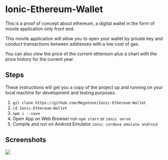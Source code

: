 # Ionic-Ethereum-Wallet

This is a proof of concept about ethereum, a digital wallet in the form of movile application only front end.
 
This movile application will allow you to open your wallet by private key and conduct transactions between addresses with a low cost of gas.

You can also view the price of the current ethereum plus a chart with the price history for the current year.

## Steps

These instructions will get you a copy of the project up and running on your local machine for development and testing purposes.

1. `git clone https://github.com/Megatone/Ionic-Ethereum-Wallet`
2. `cd Ionic-Ethereum-Wallet`
3. `npm i --save`
4. Open App on Web Browser run `npm start` or `ionic serve`
5. Compile and run on Android Emulator `ionic cordova emulate android`



## Screenshots

![](https://github.com/Megatone/Ionic-Ethereum-Wallet/blob/master/screenshots/wallets.PNG?raw=true)
